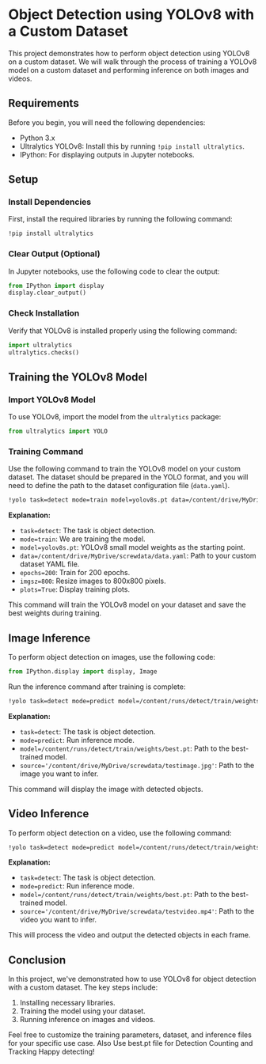 # Object Detection using YOLOv8 with a Custom Dataset

This project demonstrates how to perform object detection using YOLOv8 on a custom dataset. We will walk through the process of training a YOLOv8 model on a custom dataset and performing inference on both images and videos.

## Requirements

Before you begin, you will need the following dependencies:

- Python 3.x
- Ultralytics YOLOv8: Install this by running `!pip install ultralytics`.
- IPython: For displaying outputs in Jupyter notebooks.

## Setup

### Install Dependencies

First, install the required libraries by running the following command:

```bash
!pip install ultralytics
```

### Clear Output (Optional)

In Jupyter notebooks, use the following code to clear the output:

```python
from IPython import display
display.clear_output()
```

### Check Installation

Verify that YOLOv8 is installed properly using the following command:

```python
import ultralytics
ultralytics.checks()
```

## Training the YOLOv8 Model

### Import YOLOv8 Model

To use YOLOv8, import the model from the `ultralytics` package:

```python
from ultralytics import YOLO
```

### Training Command

Use the following command to train the YOLOv8 model on your custom dataset. The dataset should be prepared in the YOLO format, and you will need to define the path to the dataset configuration file (`data.yaml`).

```bash
!yolo task=detect mode=train model=yolov8s.pt data=/content/drive/MyDrive/screwdata/data.yaml epochs=200 imgsz=800 plots=True
```

**Explanation:**
- `task=detect`: The task is object detection.
- `mode=train`: We are training the model.
- `model=yolov8s.pt`: YOLOv8 small model weights as the starting point.
- `data=/content/drive/MyDrive/screwdata/data.yaml`: Path to your custom dataset YAML file.
- `epochs=200`: Train for 200 epochs.
- `imgsz=800`: Resize images to 800x800 pixels.
- `plots=True`: Display training plots.

This command will train the YOLOv8 model on your dataset and save the best weights during training.

## Image Inference

To perform object detection on images, use the following code:

```python
from IPython.display import display, Image
```

Run the inference command after training is complete:

```bash
!yolo task=detect mode=predict model=/content/runs/detect/train/weights/best.pt source='/content/drive/MyDrive/screwdata/testimage.jpg'
```

**Explanation:**
- `task=detect`: The task is object detection.
- `mode=predict`: Run inference mode.
- `model=/content/runs/detect/train/weights/best.pt`: Path to the best-trained model.
- `source='/content/drive/MyDrive/screwdata/testimage.jpg'`: Path to the image you want to infer.

This command will display the image with detected objects.

## Video Inference

To perform object detection on a video, use the following command:

```bash
!yolo task=detect mode=predict model=/content/runs/detect/train/weights/best.pt source='/content/drive/MyDrive/screwdata/testvideo.mp4'
```

**Explanation:**
- `task=detect`: The task is object detection.
- `mode=predict`: Run inference mode.
- `model=/content/runs/detect/train/weights/best.pt`: Path to the best-trained model.
- `source='/content/drive/MyDrive/screwdata/testvideo.mp4'`: Path to the video you want to infer.

This will process the video and output the detected objects in each frame.

## Conclusion

In this project, we've demonstrated how to use YOLOv8 for object detection with a custom dataset. The key steps include:
1. Installing necessary libraries.
2. Training the model using your dataset.
3. Running inference on images and videos.

Feel free to customize the training parameters, dataset, and inference files for your specific use case. Also Use best.pt file for Detection Counting and Tracking Happy detecting!
